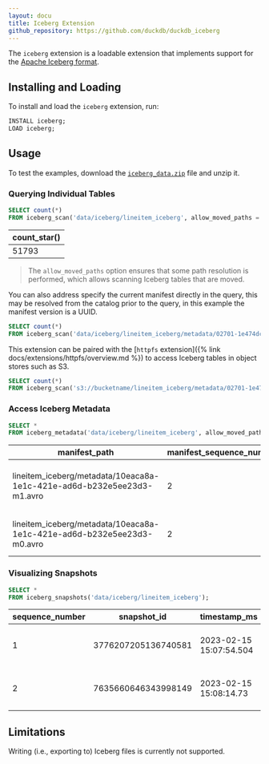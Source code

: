 ```yaml
---
layout: docu
title: Iceberg Extension
github_repository: https://github.com/duckdb/duckdb_iceberg
---
```


The `iceberg` extension is a loadable extension that implements support for the [Apache Iceberg format](https://iceberg.apache.org/).

## Installing and Loading

To install and load the `iceberg` extension, run:

```sql
INSTALL iceberg;
LOAD iceberg;
```

## Usage

To test the examples, download the [`iceberg_data.zip`](/data/iceberg_data.zip) file and unzip it.

### Querying Individual Tables

```sql
SELECT count(*)
FROM iceberg_scan('data/iceberg/lineitem_iceberg', allow_moved_paths = true);
```

| count_star() |
|--------------|
| 51793        |

> The `allow_moved_paths` option ensures that some path resolution is performed, which allows scanning Iceberg tables that are moved.

You can also address specify the current manifest directly in the query, this may be resolved from the catalog prior to the query, in this example the manifest version is a UUID.

```sql
SELECT count(*)
FROM iceberg_scan('data/iceberg/lineitem_iceberg/metadata/02701-1e474dc7-4723-4f8d-a8b3-b5f0454eb7ce.metadata.json');
```

This extension can be paired with the [`httpfs` extension]({% link docs/extensions/httpfs/overview.md %}) to access Iceberg tables in object stores such as S3.

```sql
SELECT count(*)
FROM iceberg_scan('s3://bucketname/lineitem_iceberg/metadata/02701-1e474dc7-4723-4f8d-a8b3-b5f0454eb7ce.metadata.json', allow_moved_paths = true);
```

### Access Iceberg Metadata

```sql
SELECT *
FROM iceberg_metadata('data/iceberg/lineitem_iceberg', allow_moved_paths = true);
```

|                             manifest_path                              | manifest_sequence_number | manifest_content | status  | content  |                                     file_path                                      | file_format | record_count |
|------------------------------------------------------------------------|--------------------------|------------------|---------|----------|------------------------------------------------------------------------------------|-------------|--------------|
| lineitem_iceberg/metadata/10eaca8a-1e1c-421e-ad6d-b232e5ee23d3-m1.avro | 2                        | DATA             | ADDED   | EXISTING | lineitem_iceberg/data/00041-414-f3c73457-bbd6-4b92-9c15-17b241171b16-00001.parquet | PARQUET     | 51793        |
| lineitem_iceberg/metadata/10eaca8a-1e1c-421e-ad6d-b232e5ee23d3-m0.avro | 2                        | DATA             | DELETED | EXISTING | lineitem_iceberg/data/00000-411-0792dcfe-4e25-4ca3-8ada-175286069a47-00001.parquet | PARQUET     | 60175        |

### Visualizing Snapshots

```sql
SELECT *
FROM iceberg_snapshots('data/iceberg/lineitem_iceberg');
```

| sequence_number |     snapshot_id     |      timestamp_ms       |                                         manifest_list                                          |
|-----------------|---------------------|-------------------------|------------------------------------------------------------------------------------------------|
| 1               | 3776207205136740581 | 2023-02-15 15:07:54.504 | lineitem_iceberg/metadata/snap-3776207205136740581-1-cf3d0be5-cf70-453d-ad8f-48fdc412e608.avro |
| 2               | 7635660646343998149 | 2023-02-15 15:08:14.73  | lineitem_iceberg/metadata/snap-7635660646343998149-1-10eaca8a-1e1c-421e-ad6d-b232e5ee23d3.avro |

## Limitations

Writing (i.e., exporting to) Iceberg files is currently not supported.
